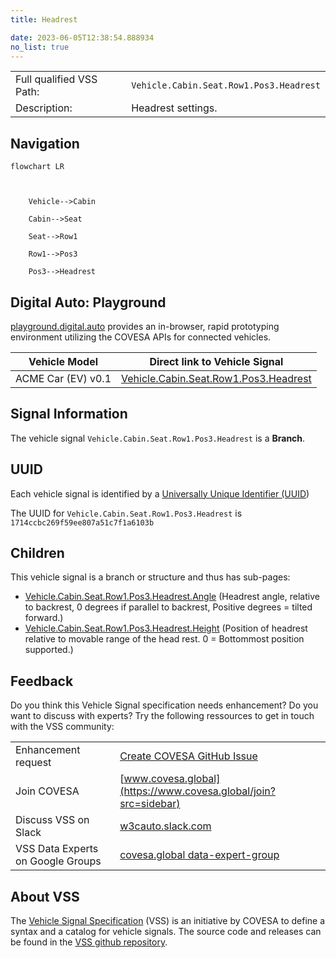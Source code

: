 ```yaml
---
title: Headrest

date: 2023-06-05T12:38:54.888934
no_list: true
---
```



| | |
|---|---|
| Full qualified VSS Path: | `Vehicle.Cabin.Seat.Row1.Pos3.Headrest` |
| Description: | Headrest settings. |

## Navigation

```mermaid
flowchart LR



    Vehicle-->Cabin

    Cabin-->Seat

    Seat-->Row1

    Row1-->Pos3

    Pos3-->Headrest

```


## Digital Auto: Playground

[playground.digital.auto](http://digital.auto) provides an in-browser, rapid prototyping environment utilizing the COVESA APIs for connected vehicles. 

| Vehicle Model | Direct link to Vehicle Signal |
|---|---|
| ACME Car (EV) v0.1 | [Vehicle.Cabin.Seat.Row1.Pos3.Headrest](https://digitalauto.netlify.app/model/STLWzk1WyqVVLbfymb4f/cvi/list/Vehicle.Cabin.Seat.Row1.Pos3.Headrest/) |


## Signal Information




The vehicle signal `Vehicle.Cabin.Seat.Row1.Pos3.Headrest` is a **Branch**.





## UUID

Each vehicle signal is identified by a [Universally Unique Identifier (UUID](https://en.wikipedia.org/wiki/Universally_unique_identifier))

The UUID for `Vehicle.Cabin.Seat.Row1.Pos3.Headrest` is `1714ccbc269f59ee807a51c7f1a6103b`

## Children

This vehicle signal is a branch or structure and thus has sub-pages:

- [Vehicle.Cabin.Seat.Row1.Pos3.Headrest.Angle](angle/) (Headrest angle, relative to backrest, 0 degrees if parallel to backrest, Positive degrees = tilted forward.)
- [Vehicle.Cabin.Seat.Row1.Pos3.Headrest.Height](height/) (Position of headrest relative to movable range of the head rest. 0 = Bottommost position supported.)


## Feedback

Do you think this Vehicle Signal specification needs enhancement? Do you want to discuss with experts? Try the following ressources to get in touch with the VSS community:

| | |
|---|---|
| Enhancement request | [Create COVESA GitHub Issue](https://github.com/COVESA/vehicle_signal_specification/issues/new?body=Please+describe+your+feedback&title=Signal+feedback+Vehicle.Cabin.Seat.Row1.Pos3.Headrest) |
| Join COVESA | [www.covesa.global](https://www.covesa.global/join?src=sidebar) |
| Discuss VSS on Slack | [w3cauto.slack.com](http://w3cauto.slack.com/) |
| VSS Data Experts on Google Groups | [covesa.global data-expert-group](https://groups.google.com/a/covesa.global/g/data-expert-group) |

## About VSS

The [Vehicle Signal Specification](https://covesa.github.io/vehicle_signal_specification/) (VSS)
is an initiative by COVESA to define a syntax and a catalog for vehicle signals.
The source code and releases can be found in the [VSS github repository](https://github.com/COVESA/vehicle_signal_specification).

